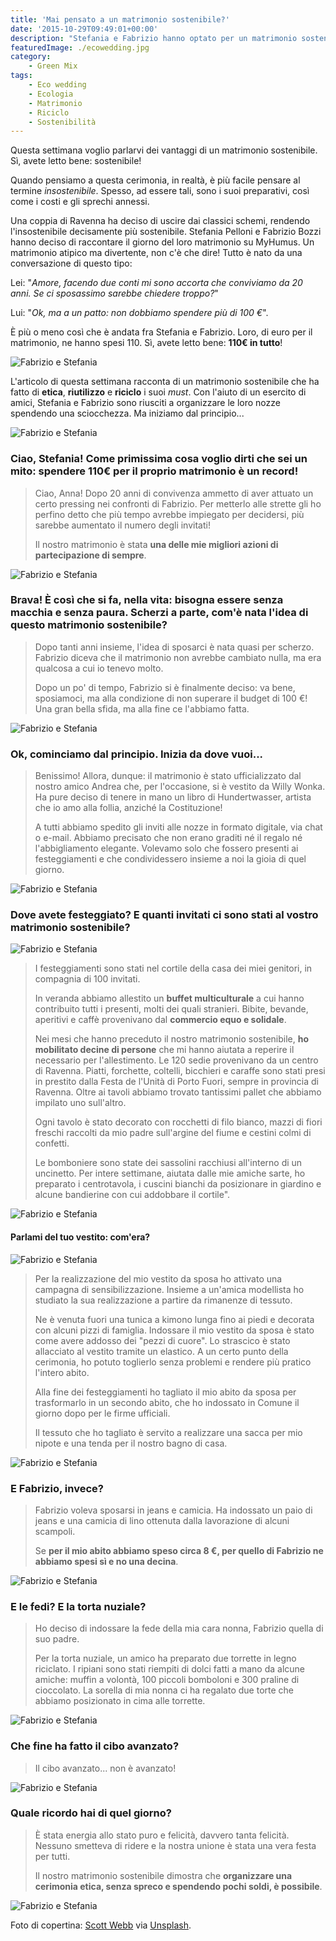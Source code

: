 ```yaml
---
title: 'Mai pensato a un matrimonio sostenibile?'
date: '2015-10-29T09:49:01+00:00'
description: "Stefania e Fabrizio hanno optato per un matrimonio sostenibile: hanno contenuto l'impatto sull'ambiente, hanno speso meno e si sono divertiti il doppio!"
featuredImage: ./ecowedding.jpg
category:
    - Green Mix
tags:
    - Eco wedding
    - Ecologia
    - Matrimonio
    - Riciclo
    - Sostenibilità
---
```


Questa settimana voglio parlarvi dei vantaggi di un matrimonio sostenibile. Sì, avete letto bene: sostenibile!

Quando pensiamo a questa cerimonia, in realtà, è più facile pensare al termine *insostenibile*. Spesso, ad essere tali, sono i suoi preparativi, così come i costi e gli sprechi annessi.

Una coppia di Ravenna ha deciso di uscire dai classici schemi, rendendo l'insostenibile decisamente più sostenibile.
Stefania Pelloni e Fabrizio Bozzi hanno deciso di raccontare il giorno del loro matrimonio su MyHumus. Un matrimonio atipico ma divertente, non c'è che dire!
Tutto è nato da una conversazione di questo tipo:

Lei: "*Amore, facendo due conti mi sono accorta che conviviamo da 20 anni. Se ci sposassimo sarebbe chiedere troppo?*"

Lui: "*Ok, ma a un patto: non dobbiamo spendere più di 100 €*".

È più o meno così che è andata fra Stefania e Fabrizio. Loro, di euro per il matrimonio, ne hanno spesi 110. Sì, avete letto bene: **110€ in tutto**!

![Fabrizio e Stefania](./ecowedding-9.jpg)

L'articolo di questa settimana racconta di un matrimonio sostenibile che ha fatto di **etica**, **riutilizzo** e **riciclo** i suoi *must*.
Con l'aiuto di un esercito di amici, Stefania e Fabrizio sono riusciti a organizzare le loro nozze spendendo una sciocchezza.
Ma iniziamo dal principio...

![Fabrizio e Stefania](./ecowedding-5.jpg)

### Ciao, Stefania! Come primissima cosa voglio dirti che sei un mito: spendere 110€ per il proprio matrimonio è un record!

> Ciao, Anna! Dopo 20 anni di convivenza ammetto di aver attuato un certo pressing nei confronti di Fabrizio. Per metterlo alle strette gli ho perfino detto che più tempo avrebbe impiegato per decidersi, più sarebbe aumentato il numero degli invitati!
>
> Il nostro matrimonio è stata **una delle mie migliori azioni di partecipazione di sempre**.

![Fabrizio e Stefania](./ecowedding-1.jpg)

### Brava! È così che si fa, nella vita: bisogna essere senza macchia e senza paura. Scherzi a parte, com'è nata l'idea di questo matrimonio sostenibile?

> Dopo tanti anni insieme, l'idea di sposarci è nata quasi per scherzo. Fabrizio diceva che il matrimonio non avrebbe cambiato nulla, ma era qualcosa a cui io tenevo molto.
>
> Dopo un po' di tempo, Fabrizio si è finalmente deciso: va bene, sposiamoci, ma alla condizione di non superare il budget di 100 €! Una gran bella sfida, ma alla fine ce l'abbiamo fatta.

![Fabrizio e Stefania](./ecowedding-12.jpg)

### Ok, cominciamo dal principio. Inizia da dove vuoi...

> Benissimo! Allora, dunque: il matrimonio è stato ufficializzato dal nostro amico Andrea che, per l'occasione, si è vestito da Willy Wonka. Ha pure deciso di tenere in mano un libro di Hundertwasser, artista che io amo alla follia, anziché la Costituzione!
>
> A tutti abbiamo spedito gli inviti alle nozze in formato digitale, via chat o e-mail. Abbiamo precisato che non erano graditi né il regalo né l'abbigliamento elegante. Volevamo solo che fossero presenti ai festeggiamenti e che condividessero insieme a noi la gioia di quel giorno.

![Fabrizio e Stefania](./ecowedding-3.jpg)

### Dove avete festeggiato? E quanti invitati ci sono stati al vostro matrimonio sostenibile?

![Fabrizio e Stefania](./ecowedding-4.jpg)

> I festeggiamenti sono stati nel cortile della casa dei miei genitori, in compagnia di 100 invitati.
>
> In veranda abbiamo allestito un **buffet multiculturale** a cui hanno contribuito tutti i presenti, molti dei quali stranieri. Bibite, bevande, aperitivi e caffè provenivano dal **commercio equo e solidale**.
>
> Nei mesi che hanno preceduto il nostro matrimonio sostenibile, **ho mobilitato decine di persone** che mi hanno aiutata a reperire il necessario per l'allestimento. Le 120 sedie provenivano da un centro di Ravenna. Piatti, forchette, coltelli, bicchieri e caraffe sono stati presi in prestito dalla Festa de l'Unità di Porto Fuori, sempre in provincia di Ravenna. Oltre ai tavoli abbiamo trovato tantissimi pallet che abbiamo impilato uno sull'altro.
>
> Ogni tavolo è stato decorato con rocchetti di filo bianco, mazzi di fiori freschi raccolti da mio padre sull'argine del fiume e cestini colmi di confetti.
>
> Le bomboniere sono state dei sassolini racchiusi all'interno di un uncinetto. Per intere settimane, aiutata dalle mie amiche sarte, ho preparato i centrotavola, i cuscini bianchi da posizionare in giardino e alcune bandierine con cui addobbare il cortile".

![Fabrizio e Stefania](./ecowedding-2.jpg)

#### Parlami del tuo vestito: com'era?

![Fabrizio e Stefania](./ecowedding-10.jpg)

> Per la realizzazione del mio vestito da sposa ho attivato una campagna di sensibilizzazione. Insieme a un'amica modellista ho studiato la sua realizzazione a partire da rimanenze di tessuto.
> 
> Ne è venuta fuori una tunica a kimono lunga fino ai piedi e decorata con alcuni pizzi di famiglia. Indossare il mio vestito da sposa è stato come avere addosso dei "pezzi di cuore". Lo strascico è stato allacciato al vestito tramite un elastico. A un certo punto della cerimonia, ho potuto toglierlo senza problemi e rendere più pratico l'intero abito.
>
> Alla fine dei festeggiamenti ho tagliato il mio abito da sposa per trasformarlo in un secondo abito, che ho indossato in Comune il giorno dopo per le firme ufficiali.
>
> Il tessuto che ho tagliato è servito a realizzare una sacca per mio nipote e una tenda per il nostro bagno di casa.

![Fabrizio e Stefania](./ecowedding-7.jpg)

### E Fabrizio, invece?

> Fabrizio voleva sposarsi in jeans e camicia. Ha indossato un paio di jeans e una camicia di lino ottenuta dalla lavorazione di alcuni scampoli.
>
> Se **per il mio abito abbiamo speso circa 8 €, per quello di Fabrizio ne abbiamo spesi sì e no una decina**.

![Fabrizio e Stefania](./ecowedding-8.jpg)

### E le fedi? E la torta nuziale?

> Ho deciso di indossare la fede della mia cara nonna, Fabrizio quella di suo padre.
>
> Per la torta nuziale, un amico ha preparato due torrette in legno riciclato. I ripiani sono stati riempiti di dolci fatti a mano da alcune amiche: muffin a volontà, 100 piccoli bomboloni e 300 praline di cioccolato.
> La sorella di mia nonna ci ha regalato due torte che abbiamo posizionato in cima alle torrette.

![Fabrizio e Stefania](./ecowedding-13.jpg)

### Che fine ha fatto il cibo avanzato?

> Il cibo avanzato... non è avanzato!

![Fabrizio e Stefania](./ecowedding-14.jpg)

### Quale ricordo hai di quel giorno?

> È stata energia allo stato puro e felicità, davvero tanta felicità. Nessuno smetteva di ridere e la nostra unione è stata una vera festa per tutti.
>
> Il nostro matrimonio sostenibile dimostra che **organizzare una cerimonia etica, senza spreco e spendendo pochi soldi, è possibile**.

![Fabrizio e Stefania](./ecowedding-15.jpg)

Foto di copertina: [Scott Webb](http://scottwebb.me/?utm_source=Unsplash&utm_medium=website&utm_campaign=unsplash) via [Unsplash](https://unsplash.com).
